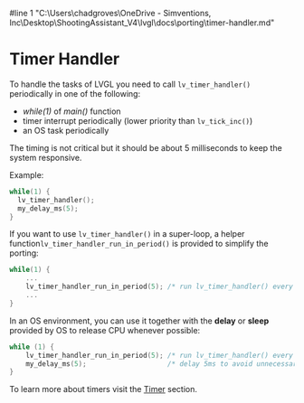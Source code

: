#line 1 "C:\\Users\\chadgroves\\OneDrive - Simventions, Inc\\Desktop\\ShootingAssistant_V4\\lvgl\\docs\\porting\\timer-handler.md"
# Timer Handler

To handle the tasks of LVGL you need to call `lv_timer_handler()` periodically in one of the following:
- *while(1)* of *main()* function
- timer interrupt periodically (lower priority than `lv_tick_inc()`)
- an OS task periodically

The timing is not critical but it should be about 5 milliseconds to keep the system responsive.

Example:
```c
while(1) {
  lv_timer_handler();
  my_delay_ms(5);
}
```

If you want to use `lv_timer_handler()` in a super-loop, a helper function`lv_timer_handler_run_in_period()` is provided to simplify the porting:

```c
while(1) {
    ...
    lv_timer_handler_run_in_period(5); /* run lv_timer_handler() every 5ms */
    ...
}
```

 In an OS environment, you can use it together with the **delay** or **sleep** provided by OS to release CPU whenever possible:

```c
while (1) {
    lv_timer_handler_run_in_period(5); /* run lv_timer_handler() every 5ms */
    my_delay_ms(5);                    /* delay 5ms to avoid unnecessary polling */
}
```

To learn more about timers visit the [Timer](/overview/timer) section.

